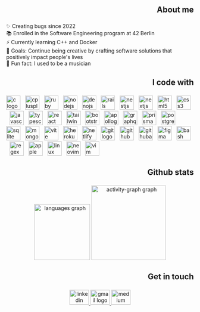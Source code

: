 <h2 align="right">About me</h2>

###

<p align="left">✨ Creating bugs since 2022<br>📚 Enrolled in the Software Engineering program at 42 Berlin<br>⚡ Currently learning C++ and Docker<br>🎯 Goals: Continue being creative by crafting software solutions that positively impact people's lives<br>🎲 Fun fact: I used to be a musician</p>

###

<h2 align="right">I code with</h2>

###

<div align="left">
  <img src="https://skillicons.dev/icons?i=c" height="38" alt="c logo"  />
  <img width="5" />
  <img src="https://skillicons.dev/icons?i=cpp" height="38" alt="cplusplus logo"  />
  <img width="5" />
  <img src="https://skillicons.dev/icons?i=ruby" height="38" alt="ruby logo"  />
  <img width="5" />
  <img src="https://skillicons.dev/icons?i=nodejs" height="38" alt="nodejs logo"  />
  <img width="5" />
  <img src="https://skillicons.dev/icons?i=deno" height="38" alt="denojs logo"  />
  <img width="5" />
  <img src="https://skillicons.dev/icons?i=rails" height="38" alt="rails logo"  />
  <img width="5" />
  <img src="https://skillicons.dev/icons?i=nestjs" height="38" alt="nestjs logo"  />
  <img width="5" />
  <img src="https://skillicons.dev/icons?i=nextjs" height="38" alt="nextjs logo"  />
  <img width="5" />
  <img src="https://skillicons.dev/icons?i=html" height="38" alt="html5 logo"  />
  <img width="5" />
  <img src="https://skillicons.dev/icons?i=css" height="38" alt="css3 logo"  />
  <img width="5" />
  <img src="https://skillicons.dev/icons?i=js" height="38" alt="javascript logo"  />
  <img width="5" />
  <img src="https://skillicons.dev/icons?i=ts" height="38" alt="typescript logo"  />
  <img width="5" />
  <img src="https://skillicons.dev/icons?i=react" height="38" alt="react logo"  />
  <img width="5" />
  <img src="https://skillicons.dev/icons?i=tailwind" height="38" alt="tailwindcss logo"  />
  <img width="5" />
  <img src="https://skillicons.dev/icons?i=bootstrap" height="38" alt="bootstrap logo"  />
  <img width="5" />
  <img src="https://skillicons.dev/icons?i=apollo" height="38" alt="apollographql logo"  />
  <img width="5" />
  <img src="https://skillicons.dev/icons?i=graphql" height="38" alt="graphql logo"  />
  <img width="5" />
  <img src="https://skillicons.dev/icons?i=prisma" height="38" alt="prisma logo"  />
  <img width="5" />
  <img src="https://skillicons.dev/icons?i=postgres" height="38" alt="postgresql logo"  />
  <img width="5" />
  <img src="https://skillicons.dev/icons?i=sqlite" height="38" alt="sqlite logo"  />
  <img width="5" />
  <img src="https://skillicons.dev/icons?i=mongodb" height="38" alt="mongodb logo"  />
  <img width="5" />
  <img src="https://skillicons.dev/icons?i=vite" height="38" alt="vite logo"  />
  <img width="5" />
  <img src="https://skillicons.dev/icons?i=heroku" height="38" alt="heroku logo"  />
  <img width="5" />
  <img src="https://skillicons.dev/icons?i=netlify" height="38" alt="netlify logo"  />
  <img width="5" />
  <img src="https://skillicons.dev/icons?i=git" height="38" alt="git logo"  />
  <img width="5" />
  <img src="https://skillicons.dev/icons?i=github" height="38" alt="github logo"  />
  <img width="5" />
  <img src="https://skillicons.dev/icons?i=githubactions" height="38" alt="githubactions logo"  />
  <img width="5" />
  <img src="https://skillicons.dev/icons?i=figma" height="38" alt="figma logo"  />
  <img width="5" />
  <img src="https://skillicons.dev/icons?i=bash" height="38" alt="bash logo"  />
  <img width="5" />
  <img src="https://skillicons.dev/icons?i=regex" height="38" alt="regex logo"  />
  <img width="5" />
  <img src="https://cdn.simpleicons.org/apple/000000" height="38" alt="apple logo"  />
  <img width="5" />
  <img src="https://skillicons.dev/icons?i=linux" height="38" alt="linux logo"  />
  <img width="5" />
  <img src="https://skillicons.dev/icons?i=neovim" height="38" alt="neovim logo"  />
  <img width="5" />
  <img src="https://skillicons.dev/icons?i=vim" height="38" alt="vim logo"  />
</div>

###

<h2 align="right">Github stats</h2>

###

<div align="center">
  <img src="https://github-readme-stats.vercel.app/api/top-langs?username=SebasNadu&locale=en&hide_title=false&layout=compact&card_width=320&langs_count=6&theme=github_dark&hide_border=true&order=2" height="150" alt="languages graph"  />
  <img src="https://github-readme-activity-graph.vercel.app/graph?username=SebasNadu&radius=12&theme=github-dark&area=true&order=5&hide_border=true&hide_title=false&custom_title=Contributions%20Graph" height="200" alt="activity-graph graph"  />
</div>

###

<h2 align="right">Get in touch</h2>

###

<div align="center">
  <a href="www.linkedin.com/in/sebasnadu" target="_blank">
    <img src="https://raw.githubusercontent.com/maurodesouza/profile-readme-generator/master/src/assets/icons/social/linkedin/default.svg" width="52" height="40" alt="linkedin logo"  />
  </a>
  <a href="mailto:sebastiannavarro.fl@gmail.com" target="_blank">
    <img src="https://raw.githubusercontent.com/maurodesouza/profile-readme-generator/master/src/assets/icons/social/gmail/default.svg" width="52" height="40" alt="gmail logo"  />
  </a>
  <a href="https://medium.com/" target="_blank">
    <img src="https://raw.githubusercontent.com/maurodesouza/profile-readme-generator/master/src/assets/icons/social/medium/default.svg" width="52" height="40" alt="medium logo"  />
  </a>
</div>

###
